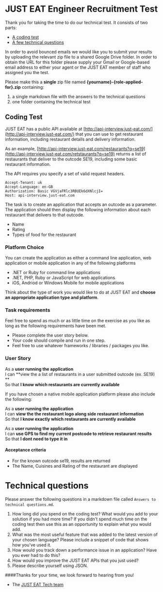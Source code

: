 JUST EAT Engineer Recruitment Test
==================================

Thank you for taking the time to do our technical test. It consists of two parts:

* [A coding test](#coding-test)
* [A few technical questions](#technical-questions)

In order to avoid bounced emails we would like you to submit your results by uploading the relevant zip file to a shared Google Drive folder. In order to obtain the URL for this folder please supply your Gmail or Google-based email address to either your agent or the JUST EAT member of staff who assigned you the test.

Please make this a **single** zip file named **{yourname}-{role-applied-for}.zip** containing:

1. a single markdown file with the answers to the technical questions
2. one folder containing the technical test

## Coding Test

JUST EAT has a public API available at [http://api-interview.just-eat.com/](http://api-interview.just-eat.com/) that you can use to get restaurant information, including restaurant details and delivery information.

As an example, [http://api-interview.just-eat.com/restaurants?q=se19](http://api-interview.just-eat.com/retstaurants?q=se19) returns a list of restaurants that deliver to the outcode SE19, including some basic restaurant information.

The API requires you specify a set of valid request headers.

    Accept-Tenant: uk
    Accept-Language: en-GB
    Authorization: Basic VGVjaFRlc3RBUEk6dXNlcjI=
    Host: api-interview.just-eat.com

The task is to create an application that accepts an outcode as a parameter. The application should then display the following information about each restaurant that delivers to that outcode.

- Name
- Rating
- Types of food for the restaurant

### Platform Choice

You can create the application as either a command line application, web application or mobile application in any of the following platforms

- .NET or Ruby for command line applications
- .NET, PHP, Ruby or JavaScript for web applications
- iOS, Andriod or Windows Mobile for mobile applications

Think about the type of work you would like to do at JUST EAT and **choose an appropriate application type and platform**.

### Task requirements

Feel free to spend as much or as little time on the exercise as you like as long as the following requirements have been met.  

- Please complete the user story below.
- Your code should compile and run in one step.
- Feel free to use whatever frameworks / libraries / packages you like.

### User Story

As a **user running the application**  
I can **view the a list of restaurants in a user submitted outcode (ex. SE19) **  
So that **I know which restaurants are currently available**

If you have chosen a native mobile application platform please also include the following:

As a **user running the application**  
I can **view the the restaurant logo along side restaurant information**  
So that **I know exactly which restaurants are currently available**

As a **user running the application**  
I can **use GPS to find my current postcode to retrieve restaurant results**  
So that **I dont need to type it in**

#### Acceptance criteria

- For the known outcode se19, results are returned
- The Name, Cuisines and Rating of the restaurant are displayed

# Technical questions

Please answer the following questions in a markdown file called `Answers to technical questions.md`.

1. How long did you spend on the coding test? What would you add to your solution if you had more time? If you didn't spend much time on the coding test then use this as an opportunity to explain what you would add.
2. What was the most useful feature that was added to the latest version of your chosen language? Please include a snippet of code that shows how you've used it.
3. How would you track down a performance issue in an application? Have you ever had to do this?
4. How would you improve the JUST EAT APIs that you just used?
5. Please describe yourself using JSON.


####Thanks for your time, we look forward to hearing from you!
- The [JUST EAT Tech team](http://github.com/justeat)
